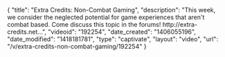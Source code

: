 {
    "title": "Extra Credits: Non-Combat Gaming",
    "description": "This week, we consider the neglected potential for game experiences that aren't combat based. Come discuss this topic in the forums! http:\/\/extra-credits.net...",
    "videoid": "192254",
    "date_created": "1406055196",
    "date_modified": "1418181781",
    "type": "captivate",
    "layout": "video",
    "url": "\/v\/extra-credits-non-combat-gaming\/192254"
}